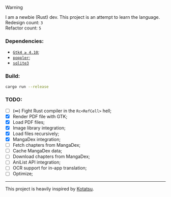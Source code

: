 > [!WARNING]
> I am a newbie (Rust) dev. This project is an attempt to learn the language.\
> Redesign count: `3`\
> Refactor count: `5`

### Dependencies:
- [`Gtk4 ≥ 4.10`](https://www.gtk.org/);
- [`poppler`](https://poppler.freedesktop.org/);
- [`sqlite3`](https://www.sqlite.org/)

### Build:
```bash
cargo run --release
```

### TODO:
- [ ] \(∞) Fight Rust compiler in the `Rc<RefCell>` hell;
- [X] Render PDF file with GTK;
- [X] Load PDF files;
- [X] Image library integration;
- [X] Load files recursively;
- [X] MangaDex integration;
- [ ] Fetch chapters from MangaDex;
- [ ] Cache MangaDex data;
- [ ] Download chapters from MangaDex;
- [ ] AniList API integration;
- [ ] OCR support for in-app translation;
- [ ] Optimize;

-- --
This project is heavily inspired by [Kotatsu](https://kotatsu.app/).
